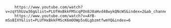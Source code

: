 
        https://www.youtube.com/watch?v=zqYShUzw36g&list=PLUfHxBkkFMScqPOn8J0aHvd48wykQNcWS&index=2&ab_channel=IgorKleinerPh.D.
        https://www.youtube.com/watch?v=AYB-mSsBIXY&list=PLUfHxBkkFMScK6mOOWp5s6LgbzmtfwmYQ&index=6